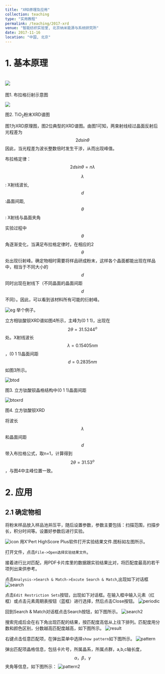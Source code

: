 ```yaml
---
title: "XRD原理及应用"
collection: teaching
type: "实用教程"
permalink: /teaching/2017-xrd
venue: "智能纺织实验室, 北京纳米能源与系统研究所"
date: 2017-11-16
location: "中国, 北京"
---
```


<script type="text/javascript" src="http://cdn.mathjax.org/mathjax/latest/MathJax.js?config=default"></script>

# 1. 基本原理



# ![](http://www.ihep.cas.cn/dkxzz/bsrf/facility/guangshuxian/yanshe/200911/W020100927377976730490.bmp)



图1. 布拉格衍射示意图

![](https://gss0.baidu.com/94o3dSag_xI4khGko9WTAnF6hhy/zhidao/pic/item/9358d109b3de9c82b9a3f2326d81800a18d8434c.jpg)

图2. TiO<sub>2</sub>粉末XRD谱图



图1为XRD原理图，图2位典型的XRD谱图。由图1可知，两束射线经过晶面反射后光程差为
$$
2dsin\theta
$$
因此，当光程差为波长整数倍时发生干涉，从而出现峰值。



布拉格定律：
$$
2dsin\theta=n\lambda
$$


$$\lambda$$: X射线波长, $$d$$:晶面间距, $$\theta$$: X射线与晶面夹角



实验过程中$$\theta$$角逐渐变化，当满足布拉格定律时，在相应的2$$\theta$$处出现衍射峰。确定物相时需要将样品研成粉末，这样各个晶面都能出现在样品中，相当于不同大小的$$d$$同时出现在射线下（不同晶面的晶面间距$$d$$不同）。因此，可以看到该材料所有可能的衍射峰。



![eg](../images/eg.png) 举个例子。 



立方相钛酸钡XRD谱如图4所示，主峰为(0 1 1)，出现在$$2\theta=31.5244^o$$处。X射线波长$$\lambda=0.15405 nm$$，(0 1 1)晶面间距$$d=0.2835 nm$$如图3所示。



![btod](2017-XRD-images/btod.png)

图3. 立方钛酸钡晶格结构中(0 1 1)晶面间距





![btoxrd](2017-XRD-images/btoxrd.png)



图4. 立方钛酸钡XRD



将波长$$\lambda$$和晶面间距$$d$$带入布拉格公式，取n=1，计算得到$$2\theta=31.53^o$$，与图4中主峰位置一致。

# 2. 应用

## 2.1 确定物相

将粉末样品放入样品池并压平，随后设置参数，参数主要包括：扫描范围，扫描步长，积分时间等。设置好参数后进行实验。

![icon](2017-XRD-images/icon.png)
用X'Pert HighScore Plus软件打开实验结果文件.图标如左图所示。

打开文件，点击`File->Open选择实验结果文件`。

接着进行比对匹配，用PDF卡片库里的数据跟实验结果比对，将匹配度最高的若干项列出来供参考。

点击`Analysis->Search & Match->Excute Search & Match`,出现如下对话框
![search](2017-XRD-images/search.png)

点击`Edit Restriction Sets`按钮，出现如下对话框。在输入框中输入元素（红框）或点击元素周期表按钮（蓝框）进行选择，然后点击Close按钮。
![periodic](2017-XRD-images/periodic.png)

回到Search & Match对话框点击Search按钮，如下图所示。
![search2](2017-XRD-images/search2.png)

搜索完成后会在右下角出现匹配的结果，按匹配度高低从上往下排列。匹配度用分数和颜色区别，分数越高匹配度越高，如下图所示。
![result](2017-XRD-images/result.png)

右键点击任意匹配项，在弹出菜单中选择`show pattern`如下图所示。
![pattern](2017-XRD-images/pattern.png)

弹出匹配项晶格信息，包括卡片号，所属晶系，所属点群，a,b,c轴长度，$$\alpha，\beta，\gamma$$夹角等信息，如下图所示：
![pattern2](2017-XRD-images/pattern2.png)